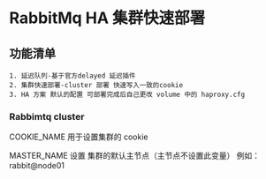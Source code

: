 
# RabbitMq HA 集群快速部署


## 功能清单
    1. 延迟队列-基于官方delayed 延迟插件
    2. 集群快速部署-cluster 部署 快速写入一致的cookie
    3. HA 方案 默认的配置 可部署完成后自己更改 volume 中的 haproxy.cfg




### Rabbimtq cluster

COOKIE_NAME  用于设置集群的 cookie

MASTER_NAME  设置 集群的默认主节点（主节点不设置此变量） 例如：rabbit@node01
